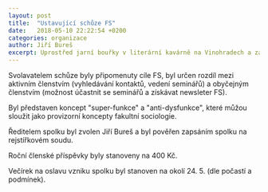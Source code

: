 ```yaml
---
layout: post
title:  "Ustavující schůze FS"
date:   2018-05-10 22:22:54 +0200
categories: organizace
author: Jiří Bureš
excerpt: Uprostřed jarní bouřky v literární kavárně na Vinohradech a za hudby alba An Awesome Wave od anglické skupiny Alt-J vzešla v život nezisková organizace Fakultní sociologie, z.s. 
---
```


Svolavatelem schůze byly připomenuty cíle FS, byl určen rozdíl mezi aktivním členstvím (vyhledávání kontaktů, vedení seminářů) a obyčejným členstvím (možnost účastnit se seminářů a získávat newsleter FS).

Byl představen koncept "super-funkce" a "anti-dysfunkce", které můžou sloužit jako provizorní koncepty fakultní sociologie. 

Ředitelem spolku byl zvolen Jiří Bureš a byl pověřen zapsáním spolku na rejstířkovém soudu. 

Roční členské příspěvky byly stanoveny na 400 Kč. 

Večírek na oslavu vzniku spolku byl stanoven na okolí 24. 5. (dle počastí a podmínek). 


